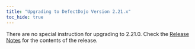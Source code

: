 ```yaml
---
title: "Upgrading to DefectDojo Version 2.21.x"
toc_hide: true
---
```

There are no special instruction for upgrading to 2.21.0. Check the [Release Notes](https://github.com/DefectDojo/django-DefectDojo/releases/tag/2.21.0) for the contents of the release.
